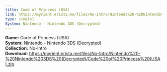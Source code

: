 ```yaml
---
title: Code of Princess (USA)
link: https://myrient.erista.me/files/No-Intro/Nintendo%20-%20Nintendo%203DS%20(Decrypted)/Code%20of%20Princess%20(USA).zip
type: single1
System: Nintendo - Nintendo 3DS (Decrypted)
---
```

<b>Game:</b> Code of Princess (USA)<br>
<b>System:</b> Nintendo - Nintendo 3DS (Decrypted)<br>
<b>Collection:</b> No-Intro<br>
<b>Download:</b> https://myrient.erista.me/files/No-Intro/Nintendo%20-%20Nintendo%203DS%20(Decrypted)/Code%20of%20Princess%20(USA).zip
